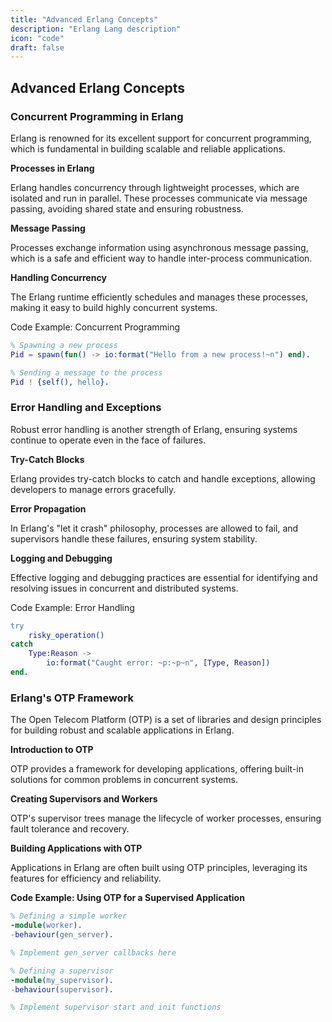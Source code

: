 ```yaml
---
title: "Advanced Erlang Concepts"
description: "Erlang Lang description"
icon: "code"
draft: false
---
```


## Advanced Erlang Concepts

### Concurrent Programming in Erlang

Erlang is renowned for its excellent support for concurrent programming, which is fundamental in building scalable and reliable applications.

**Processes in Erlang**

Erlang handles concurrency through lightweight processes, which are isolated and run in parallel. These processes communicate via message passing, avoiding shared state and ensuring robustness.

**Message Passing**

Processes exchange information using asynchronous message passing, which is a safe and efficient way to handle inter-process communication.

**Handling Concurrency**

The Erlang runtime efficiently schedules and manages these processes, making it easy to build highly concurrent systems.

Code Example: Concurrent Programming

```erlang
% Spawning a new process
Pid = spawn(fun() -> io:format("Hello from a new process!~n") end).

% Sending a message to the process
Pid ! {self(), hello}.
```

### Error Handling and Exceptions

Robust error handling is another strength of Erlang, ensuring systems continue to operate even in the face of failures.

**Try-Catch Blocks**

Erlang provides try-catch blocks to catch and handle exceptions, allowing developers to manage errors gracefully.

**Error Propagation**

In Erlang's "let it crash" philosophy, processes are allowed to fail, and supervisors handle these failures, ensuring system stability.

**Logging and Debugging**

Effective logging and debugging practices are essential for identifying and resolving issues in concurrent and distributed systems.

Code Example: Error Handling

```erlang
try
    risky_operation()
catch
    Type:Reason ->
        io:format("Caught error: ~p:~p~n", [Type, Reason])
end.
```

### Erlang's OTP Framework

The Open Telecom Platform (OTP) is a set of libraries and design principles for building robust and scalable applications in Erlang.

**Introduction to OTP**

OTP provides a framework for developing applications, offering built-in solutions for common problems in concurrent systems.

**Creating Supervisors and Workers**

OTP's supervisor trees manage the lifecycle of worker processes, ensuring fault tolerance and recovery.

**Building Applications with OTP**

Applications in Erlang are often built using OTP principles, leveraging its features for efficiency and reliability.

**Code Example: Using OTP for a Supervised Application**

```erlang
% Defining a simple worker
-module(worker).
-behaviour(gen_server).

% Implement gen_server callbacks here

% Defining a supervisor
-module(my_supervisor).
-behaviour(supervisor).

% Implement supervisor start and init functions
```